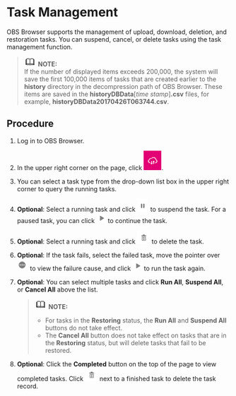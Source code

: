 # Task Management<a name="obs_03_0435"></a>

OBS Browser supports the management of upload, download, deletion, and restoration tasks. You can suspend, cancel, or delete tasks using the task management function.

>![](public_sys-resources/icon-note.gif) **NOTE:**   
>If the number of displayed items exceeds 200,000, the system will save the first 100,000 items of tasks that are created earlier to the  **history**  directory in the decompression path of OBS Browser. These items are saved in the  **historyDBData**\[_time stamp_\]**.csv**  files, for example,  **historyDBData20170426T063744.csv**.  

## Procedure<a name="s2e1e8418d7a844de8abe7b9e6c926f07"></a>

1.  Log in to OBS Browser.
2.  In the upper right corner on the page, click  ![](figures/icon-task-management.png).
3.  You can select a task type from the drop-down list box in the upper right corner to query the running tasks.
4.  **Optional**: Select a running task and click  ![](figures/icon-stop.png)  to suspend the task. For a paused task, you can click  ![](figures/icon-start.png)  to continue the task.
5.  **Optional**: Select a running task and click  ![](figures/icon-delete-1.png)  to delete the task.
6.  **Optional**: If the task fails, select the failed task, move the pointer over  ![](figures/icon-info.png)  to view the failure cause, and click  ![](figures/icon-start.png)  to run the task again.
7.  **Optional**: You can select multiple tasks and click  **Run All**,  **Suspend All**, or  **Cancel All**  above the list.

    >![](public_sys-resources/icon-note.gif) **NOTE:**   
    >-   For tasks in the  **Restoring**  status, the  **Run All**  and  **Suspend All**  buttons do not take effect.  
    >-   The  **Cancel All**  button does not take effect on tasks that are in the  **Restoring**  status, but will delete tasks that fail to be restored.  

8.  **Optional**: Click the  **Completed**  button on the top of the page to view completed tasks. Click  ![](figures/icon-delete-1.png)  next to a finished task to delete the task record.

